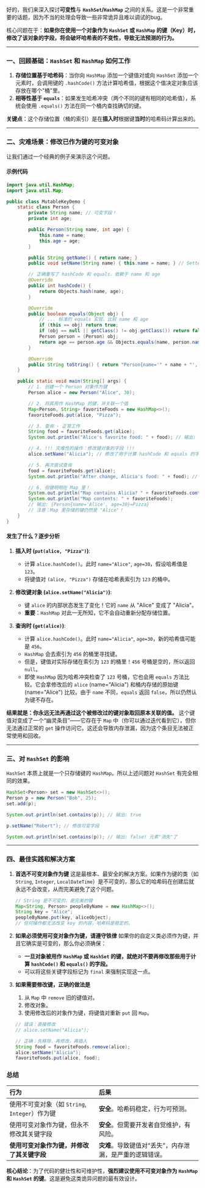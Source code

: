 好的，我们来深入探讨**可变性**与 **`HashSet`/`HashMap`** 之间的关系。这是一个非常重要的话题，因为不当的处理会导致一些非常诡异且难以调试的bug。

核心问题在于：**如果你在使用一个对象作为 `HashSet` 或 `HashMap` 的键（Key）时，修改了该对象的字段，将会破坏哈希表的不变性，导致无法预测的行为。**

---

### 一、回顾基础：`HashSet` 和 `HashMap` 如何工作

1.  **存储位置基于哈希码**：当你向 `HashMap` 添加一个键值对或向 `HashSet` 添加一个元素时，会调用键的 `.hashCode()` 方法计算哈希值，根据这个值决定对象应该存放在哪个"桶"里。
2.  **相等性基于 `equals`**：如果发生哈希冲突（两个不同的键有相同的哈希值），系统会使用 `.equals()` 方法在同一个桶内查找确切的键。

**关键点**：这个存储位置（桶的索引）是在**插入时**根据键**当时**的哈希码计算出来的。

---

### 二、灾难场景：修改已作为键的可变对象

让我们通过一个经典的例子来演示这个问题。

#### 示例代码

```java
import java.util.HashMap;
import java.util.Map;

public class MutableKeyDemo {
    static class Person {
        private String name; // 可变字段！
        private int age;

        public Person(String name, int age) {
            this.name = name;
            this.age = age;
        }

        public String getName() { return name; }
        public void setName(String name) { this.name = name; } // Setter 允许修改！

        // 正确重写了 hashCode 和 equals，依赖于 name 和 age
        @Override
        public int hashCode() {
            return Objects.hash(name, age);
        }

        @Override
        public boolean equals(Object obj) {
            // ... 标准的 equals 实现，比较 name 和 age
            if (this == obj) return true;
            if (obj == null || getClass() != obj.getClass()) return false;
            Person person = (Person) obj;
            return age == person.age && Objects.equals(name, person.name);
        }

        @Override
        public String toString() { return "Person{name='" + name + "', age=" + age + '}'; }
    }

    public static void main(String[] args) {
        // 1. 创建一个 Person 对象作为键
        Person alice = new Person("Alice", 30);

        // 2. 将其用作 HashMap 的键，并关联一个值
        Map<Person, String> favoriteFoods = new HashMap<>();
        favoriteFoods.put(alice, "Pizza");

        // 3. 查询 - 正常工作
        String food = favoriteFoods.get(alice);
        System.out.println("Alice's favorite food: " + food); // 输出: Pizza

        // 4. !!! 灾难性的操作：修改键对象的字段 !!!
        alice.setName("Alicia"); // 修改了用于计算 hashCode 和 equals 的字段！

        // 5. 再次尝试查询
        food = favoriteFoods.get(alice);
        System.out.println("After change, Alicia's food: " + food); // 输出: null ???

        // 6. 但键明明在 Map 里！
        System.out.println("Map contains Alicia? " + favoriteFoods.containsKey(alice)); // 输出: false
        System.out.println("Map contents: " + favoriteFoods);
        // 输出: {Person{name='Alice', age=30}=Pizza}
        // 注意：Map 里存储的键仍然是 "Alice"！
    }
}
```

#### 发生了什么？逐步分析

1.  **插入时 (`put(alice, "Pizza")`)**:
    *   计算 `alice.hashCode()`。此时 `name="Alice"`, `age=30`，假设哈希值是 `123`。
    *   将键值对 `(alice, "Pizza")` 存储在哈希表索引为 `123` 的桶中。

2.  **修改键对象 (`alice.setName("Alicia")`)**:
    *   键 `alice` 的内部状态发生了变化！它的 `name` 从 "Alice" 变成了 "Alicia"。
    *   **重要**：`HashMap` 对此一无所知，它不会自动重新分配存储位置。

3.  **查询时 (`get(alice)`)**:
    *   计算 `alice.hashCode()`。此时 `name="Alicia"`, `age=30`，新的哈希值可能是 `456`。
    *   `HashMap` 会去索引为 `456` 的桶里寻找键。
    *   但是，键值对实际存储在索引为 `123` 的桶里！`456` 号桶是空的，所以返回 `null`。
    *   即使 `HashMap` 因为哈希冲突检查了 `123` 号桶，它也会用 `equals` 方法比较。它会拿修改后的 `alice` (name="Alicia") 和桶内存储的原始键 (name="Alice") 比较。由于 `name` 不同，`equals` 返回 `false`，所以仍然认为键不存在。

**结果就是：你永远无法再通过这个被修改过的键对象取回原本关联的值。** 这个键值对变成了一个“幽灵条目”——它存在于 `Map` 中（你可以通过迭代看到它），但你无法通过正常的 `get` 操作访问它。这还会导致内存泄漏，因为这个条目无法被正常使用和回收。

---

### 三、对 `HashSet` 的影响

`HashSet` 本质上就是一个只存储键的 `HashMap`。所以上述问题对 `HashSet` 有完全相同的效果。

```java
HashSet<Person> set = new HashSet<>();
Person p = new Person("Bob", 25);
set.add(p);

System.out.println(set.contains(p)); // 输出: true

p.setName("Robert"); // 修改可变字段

System.out.println(set.contains(p)); // 输出: false! 元素"消失"了
```

---

### 四、最佳实践和解决方案

1.  **首选不可变对象作为键**
    这是最根本、最安全的解决方案。如果作为键的类（如 `String`, `Integer`, `LocalDateTime`）是不可变的，那么它的哈希码在创建后就永远不会改变，从而完美避免了这个问题。

    ```java
    // String 是不可变的，是完美的键
    Map<String, Person> peopleByName = new HashMap<>();
    String key = "Alice";
    peopleByName.put(key, aliceObject);
    // 任何操作都无法改变 key 的内容，哈希码是稳定的。
    ```

2.  **如果必须使用可变对象作为键，请遵守铁律**
    如果你的自定义类必须作为键，并且它确实是可变的，那么你必须确保：
    *   **一旦对象被用作 `HashMap` 或 `HashSet` 的键，就绝对不要再修改那些用于计算 `hashCode()` 和 `equals()` 的字段。**
    *   可以将这些关键字段标记为 `final` 来强制实现这一点。

3.  **如果需要修改键，正确的做法是**
    1.  从 `Map` 中 `remove` 旧的键值对。
    2.  修改对象。
    3.  使用修改后的对象作为键，将键值对重新 `put` 回 `Map`。

    ```java
    // 错误：直接修改
    // alice.setName("Alicia");

    // 正确：先移除，再修改，再插入
    String food = favoriteFoods.remove(alice);
    alice.setName("Alicia");
    favoriteFoods.put(alice, food);
    ```

### 总结

| 行为 | 后果 |
| :--- | :--- |
| 使用不可变对象（如 `String`, `Integer`）作为键 | **安全**。哈希码稳定，行为可预测。 |
| 使用可变对象作为键，但永不修改其关键字段 | **安全**。但需要开发者自觉维护，有风险。 |
| **使用可变对象作为键，并修改了其关键字段** | **灾难**。导致键值对“丢失”，内存泄漏，是严重的逻辑错误。 |

**核心结论**：为了代码的健壮性和可维护性，**强烈建议使用不可变对象作为 `HashMap` 和 `HashSet` 的键**。这是避免这类诡异问题的最有效设计。